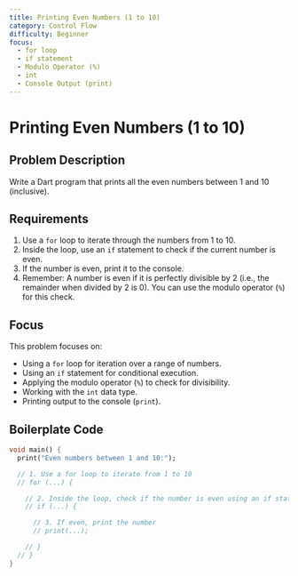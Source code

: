 ```yaml
---
title: Printing Even Numbers (1 to 10)
category: Control Flow
difficulty: Beginner
focus:
  - for loop
  - if statement
  - Modulo Operator (%)
  - int
  - Console Output (print)
---
```


# Printing Even Numbers (1 to 10)

## Problem Description

Write a Dart program that prints all the even numbers between 1 and 10 (inclusive).

## Requirements

1.  Use a `for` loop to iterate through the numbers from 1 to 10.
2.  Inside the loop, use an `if` statement to check if the current number is even.
3.  If the number is even, print it to the console.
4.  Remember: A number is even if it is perfectly divisible by 2 (i.e., the remainder when divided by 2 is 0). You can use the modulo operator (`%`) for this check.

## Focus

This problem focuses on:

*   Using a `for` loop for iteration over a range of numbers.
*   Using an `if` statement for conditional execution.
*   Applying the modulo operator (`%`) to check for divisibility.
*   Working with the `int` data type.
*   Printing output to the console (`print`).

## Boilerplate Code

```dart
void main() {
  print("Even numbers between 1 and 10:");

  // 1. Use a for loop to iterate from 1 to 10
  // for (...) {

    // 2. Inside the loop, check if the number is even using an if statement and the modulo operator
    // if (...) {

      // 3. If even, print the number
      // print(...);

    // }
  // }
}
```